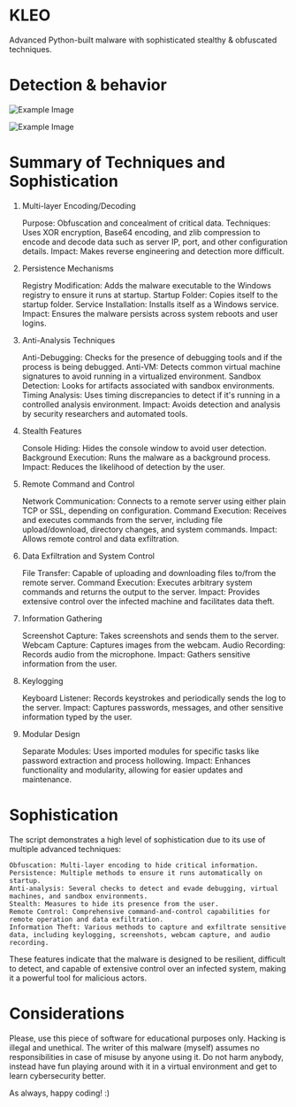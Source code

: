 # KLEO
 Advanced Python-built malware with sophisticated stealthy & obfuscated techniques.

 # Detection & behavior 

 ![Example Image](/Users/mvh/Desktop/detection)
 
 ![Example Image](/Users/mvh/Desktop/detection)

# Summary of Techniques and Sophistication

 1. Multi-layer Encoding/Decoding

    Purpose: Obfuscation and concealment of critical data.
    Techniques: Uses XOR encryption, Base64 encoding, and zlib compression to encode and decode data such as server IP, port, and other configuration details.
    Impact: Makes reverse engineering and detection more difficult.

2. Persistence Mechanisms

    Registry Modification: Adds the malware executable to the Windows registry to ensure it runs at startup.
    Startup Folder: Copies itself to the startup folder.
    Service Installation: Installs itself as a Windows service.
    Impact: Ensures the malware persists across system reboots and user logins.

3. Anti-Analysis Techniques

    Anti-Debugging: Checks for the presence of debugging tools and if the process is being debugged.
    Anti-VM: Detects common virtual machine signatures to avoid running in a virtualized environment.
    Sandbox Detection: Looks for artifacts associated with sandbox environments.
    Timing Analysis: Uses timing discrepancies to detect if it's running in a controlled analysis environment.
    Impact: Avoids detection and analysis by security researchers and automated tools.

4. Stealth Features

    Console Hiding: Hides the console window to avoid user detection.
    Background Execution: Runs the malware as a background process.
    Impact: Reduces the likelihood of detection by the user.

5. Remote Command and Control

    Network Communication: Connects to a remote server using either plain TCP or SSL, depending on configuration.
    Command Execution: Receives and executes commands from the server, including file upload/download, directory changes, and system commands.
    Impact: Allows remote control and data exfiltration.

6. Data Exfiltration and System Control

    File Transfer: Capable of uploading and downloading files to/from the remote server.
    Command Execution: Executes arbitrary system commands and returns the output to the server.
    Impact: Provides extensive control over the infected machine and facilitates data theft.

7. Information Gathering

    Screenshot Capture: Takes screenshots and sends them to the server.
    Webcam Capture: Captures images from the webcam.
    Audio Recording: Records audio from the microphone.
    Impact: Gathers sensitive information from the user.

8. Keylogging

    Keyboard Listener: Records keystrokes and periodically sends the log to the server.
    Impact: Captures passwords, messages, and other sensitive information typed by the user.

9. Modular Design

    Separate Modules: Uses imported modules for specific tasks like password extraction and process hollowing.
    Impact: Enhances functionality and modularity, allowing for easier updates and maintenance.

# Sophistication

The script demonstrates a high level of sophistication due to its use of multiple advanced techniques:

    Obfuscation: Multi-layer encoding to hide critical information.
    Persistence: Multiple methods to ensure it runs automatically on startup.
    Anti-analysis: Several checks to detect and evade debugging, virtual machines, and sandbox environments.
    Stealth: Measures to hide its presence from the user.
    Remote Control: Comprehensive command-and-control capabilities for remote operation and data exfiltration.
    Information Theft: Various methods to capture and exfiltrate sensitive data, including keylogging, screenshots, webcam capture, and audio recording.

These features indicate that the malware is designed to be resilient, difficult to detect, and capable of extensive control over an infected system, making it a powerful tool for malicious actors.

# Considerations
Please, use this piece of software for educational purposes only. Hacking is illegal and unethical. The writer of this malware (myself) assumes no responsibilities in case of misuse by anyone using it. Do not harm anybody, instead have fun playing around with it in a virtual environment and get to learn cybersecurity better. 

As always, happy coding! :)

